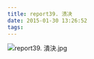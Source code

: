 ```yaml
---
title: report39. 溃决
date: 2015-01-30 13:26:52
tags:
---
```

![report39. 潰決.jpg](https://i.loli.net/2018/03/23/5ab4b2f361003.jpg)
